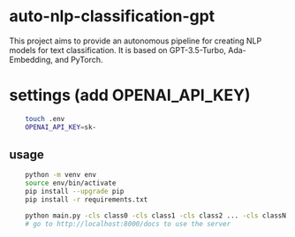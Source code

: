 # auto-nlp-classification-gpt
This project aims to provide an autonomous pipeline for creating NLP models for text classification. It is based on GPT-3.5-Turbo, Ada-Embedding, and PyTorch.

# settings (add OPENAI_API_KEY)
```bash
    touch .env 
    OPENAI_API_KEY=sk-
```

## usage
```bash
    python -m venv env 
    source env/bin/activate
    pip install --upgrade pip
    pip install -r requirements.txt 

    python main.py -cls class0 -cls class1 -cls class2 ... -cls classN -limit 50 --port nb_epochs 64 --batch_size 16 -lr 0.001
    # go to http://localhost:8000/docs to use the server
```

